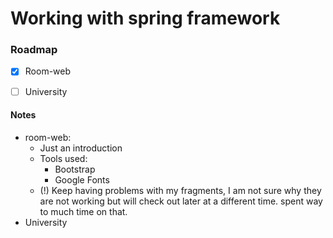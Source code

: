 # Working with spring framework

### Roadmap
* [X] Room-web
* [ ] University



#### Notes
* room-web: 
  * Just an introduction
  * Tools used: 
    * Bootstrap
    * Google Fonts
  * (!) Keep having problems with my fragments, I am not sure why they are not working but will check out later at a different time. spent way to much time on that.
* University